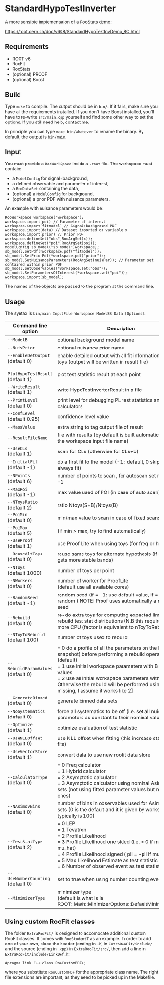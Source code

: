 # StandardHypoTestInverter

A more sensible implementation of a RooStats demo:

https://root.cern.ch/doc/v608/StandardHypoTestInvDemo_8C.html

## Requirements

- ROOT v6
- RooFit
- RooStats
- (optional) PROOF
- (optional) Boost

## Build

Type `make` to compile.
The output should be in `bin/`.
If it fails, make sure you have all the requirements installed.
If you don't have Boost installed, you'll have to re-write `src/main.cpp` yourself and find some other way to set the options.
If you still need help, [contact me](https://github.com/abmorris).

In principle you can type `make bin/whatever` to rename the binary.
By default, the output is `bin/main`.

## Input

You must provide a `RooWorkSpace` inside a `.root` file.
The workspace must contain:
- a `ModelConfig` for signal+background,
- a defined observable and parameter of interest,
- a `RooDataSet` containing the data,
- (optional) a `ModelConfig` for background,
- (optional) a prior PDF with nuisance parameters.

An example with nuisance parameters would be:

    RooWorkspace workspace("workspace");
    workspace.import(poi) // Parameter of interest
    workspace.import(fitmodel) // Signal+background PDF
    workspace.import(data) // Dataset imported on variable x
    workspace.import(prior) // Prior PDF
    workspace.defineSet("obs",RooArgSet(x));
    workspace.defineSet("poi",RooArgSet(poi));
    ModelConfig sb_model("sb_model",workspace);
    sb_model.SetPdf(*workspace.pdf("fitmodel"));
    sb_model.SetPriorPdf(*workspace.pdf("prior"));
    sb_model.SetNuisanceParameters(RooArgSet(nuisPar)); // Parameter set contained within prior PDF
    sb_model.SetObservables(*workspace.set("obs"));
    sb_model.SetParametersOfInterest(*workspace.set("poi"));
    workspace.import(sb_model);

The names of the objects are passed to the program at the command line.

## Usage

The syntax is `bin/main InputFile Workspace ModelSB Data [Options]`.

Command line option                   | Description
--------------------------------------|-------------
`--ModelB`                            | optional background model name
`--NuisPrior`                         | optional nuisance prior name
`--EnableDetOutput`<br/>(default 0)   | enable detailed output with all fit information for each toys (output will be written in result file)
`--PlotHypoTestResult`<br/>(default 1)| plot test statistic result at each point
`--WriteResult`<br/>(default 1)       | write HypoTestInverterResult in a file
`--PrintLevel`<br/>(default 0)        | print level for debugging PL test statistics and calculators
`--ConfLevel`<br/>(default 0.95)      | confidence level value
`--MassValue`                         | extra string to tag output file of result
`--ResultFileName`                    | file with results (by default is built automatically using the workspace input file name)
`--UseCLs`<br/>(default 1)            | scan for CLs (otherwise for CLs+b)
`--InitialFit`<br/>(default -1)       | do a first fit to the model (-1 : default, 0 skip fit, 1 do always fit)
`--NPoints`<br/>(default 6)           | number of points to scan , for autoscan set npoints = -1
`--MaxPoi`<br/>(default -1)           | max value used of POI (in case of auto scan)
`--NToysRatio`<br/>(default 2)        | ratio Ntoys(S+B)/Ntoys(B)
`--PoiMin`<br/>(default 0)            | min/max value to scan in case of fixed scans
`--PoiMax`<br/>(default 5)            | (if min > max, try to find automatically)
`--UseProof`<br/>(default 1)          | use Proof Lite when using toys (for freq or hybrid)
`--ReuseAltToys`<br/>(default 0)      | reuse same toys for alternate hypothesis (if set one gets more stable bands)
`--NToys`<br/>(default 1000)          | number of toys per point
`--NWorkers`<br/>(default 0)          | number of worker for ProofLite<br/>(default use all available cores)
`--RandomSeed`<br/>(default -1)       | random seed (if = -1: use default value, if = 0 always random ) NOTE: Proof uses automatically a random seed
`--Rebuild`<br/>(default 0)           | re-do extra toys for computing expected limits and rebuild test stat distributions (N.B this requires much more CPU (factor is equivalent to nToyToRebuild)
`--NToyToRebuild`<br/>(default 100)   | number of toys used to rebuild
`--RebuildParamValues`<br/>(default 0)| = 0 do a profile of all the parameters on the B (alt snapshot) before performing a rebuild operation (default)<br/> = 1 use initial workspace parameters with B snapshot values<br/> = 2 use all initial workspace parameters with B<br/> Otherwise the rebuild will be performed using [text missing, I assume it works like 2]
`--GenerateBinned`<br/>(default 0)    | generate binned data sets
`--NoSystematics`<br/>(default 0)     | force all systematics to be off (i.e. set all nuisance parameters as constant to their nominal values)
`--Optimize`<br/>(default 1)          | optimize evaluation of test statistic
`--UseNLLOffset`<br/>(default 0)      | use NLL offset when fitting (this increase stability of fits)
`--UseVectorStore`<br/>(default 1)    | convert data to use new roofit data store
`--CalculatorType`<br/>(default 0)    | = 0 Freq calculator<br/> = 1 Hybrid calculator<br/> = 2 Asymptotic calculator<br/> = 3 Asymptotic calculator using nominal Asimov data sets (not using fitted parameter values but nominal ones)
`--NAsimovBins`<br/>(default 0)       | number of bins in observables used for Asimov data sets (0 is the default and it is given by workspace, typically is 100)
`--TestStatType`<br/>(default 2)      | = 0 LEP<br/> = 1 Tevatron<br/> = 2 Profile Likelihood<br/> = 3 Profile Likelihood one sided (i.e. = 0 if mu < mu_hat)<br/> = 4 Profile Likelihood signed ( pll = -pll if mu < mu_hat)<br/> = 5 Max Likelihood Estimate as test statistic<br/> = 6 Number of observed event as test statistic
`--UseNumberCounting`<br/>(default 0) | set to true when using number counting events
`--MinimizerType`                     | minimizer type<br/>(default is what is in ROOT::Math::MinimizerOptions::DefaultMinimizerType()

## Using custom RooFit classes

The folder `ExtraRooFit/` is designed to accomodate additional custom RooFit classes.
It comes with `RooStudentT` as an example.
In order to add one of your own, place the header (ending in `.h`) in `ExtraRooFit/include/` and the source (ending in `.cpp`) in `ExtraRooFit/src/`, then add a line in `ExtraRooFit/include/LinkDef.h`:

    #pragma link C++ class RooCustomPDF+;

where you substitute `RooCustomPDF` for the appropriate class name.
The right file extensions are important, as they need to be picked up in the Makefile.
